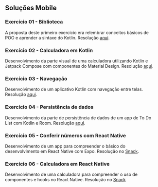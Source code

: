 ## Soluções Mobile

### Exercício 01 - Biblioteca
A proposta deste primeiro exercício era relembrar conceitos básicos de POO e aprender a sintaxe do Kotlin. Resolução [aqui](https://pl.kotl.in/AZycT6l4f).

### Exercício 02 - Calculadora em Kotlin
Desenvolvimento da parte visual de uma calculadora utilizando Kotlin e Jetpack Compose com componentes do Material Design. Resolução [aqui](https://github.com/ardnaile/solucoes-mobile/tree/main/02-calculadora).

### Exercício 03 - Navegação
Desenvolvimento de um aplicativo Kotlin com navegação entre telas. Resolução [aqui](https://github.com/ardnaile/solucoes-mobile/tree/main/03-navega%C3%A7%C3%A3o).

### Exercício 04 - Persistência de dados
Desenvolvimento da parte de persistência de dados de um app de To Do List com Kotlin e Room. Resolução [aqui](https://github.com/ardnaile/solucoes-mobile/tree/main/04-persistencia-de-dados).

### Exercício 05 - Conferir números com React Native
Desenvolvimento de um app para compreender o básico do desenvolvimento em React Native com Expo. Resolução no [Snack](https://snack.expo.dev/@ardnaile/05conferirnumerosreact).

### Exercício 06 - Calculadora em React Native
Desenvolvimento de uma calculadora para compreender o uso de componentes e hooks no React Native. Resolução no [Snack](https://snack.expo.dev/@ardnaile/06calculadorareact) 
